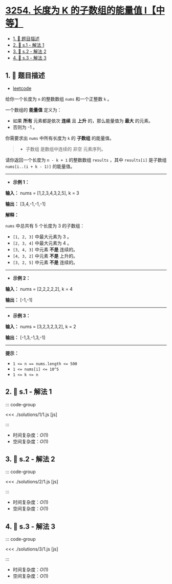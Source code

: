# [3254. 长度为 K 的子数组的能量值 I【中等】](https://github.com/tnotesjs/TNotes.leetcode/tree/main/notes/3254.%20%E9%95%BF%E5%BA%A6%E4%B8%BA%20K%20%E7%9A%84%E5%AD%90%E6%95%B0%E7%BB%84%E7%9A%84%E8%83%BD%E9%87%8F%E5%80%BC%20I%E3%80%90%E4%B8%AD%E7%AD%89%E3%80%91)

<!-- region:toc -->

- [1. 📝 题目描述](#1--题目描述)
- [2. 🎯 s.1 - 解法 1](#2--s1---解法-1)
- [3. 🎯 s.2 - 解法 2](#3--s2---解法-2)
- [4. 🎯 s.3 - 解法 3](#4--s3---解法-3)

<!-- endregion:toc -->

## 1. 📝 题目描述

- [leetcode](https://leetcode.cn/problems/find-the-power-of-k-size-subarrays-i/)

给你一个长度为 `n` 的整数数组 `nums` 和一个正整数 `k` 。

一个数组的 **能量值** 定义为：

- 如果 **所有** 元素都是依次 **连续** 且 **上升** 的，那么能量值为 **最大** 的元素。
- 否则为 -1 。

你需要求出 `nums` 中所有长度为 `k` 的 **子数组** 的能量值。

> - 子数组 是数组中连续的 非空 元素序列。

请你返回一个长度为 `n - k + 1` 的整数数组 `results` ，其中 `results[i]` 是子数组 `nums[i..(i + k - 1)]` 的能量值。

---

- **示例 1：**

**输入：** nums = [1,2,3,4,3,2,5], k = 3

**输出：** [3,4,-1,-1,-1]

**解释：**

`nums` 中总共有 5 个长度为 3 的子数组：

- `[1, 2, 3]` 中最大元素为 3 。
- `[2, 3, 4]` 中最大元素为 4 。
- `[3, 4, 3]` 中元素 **不是** 连续的。
- `[4, 3, 2]` 中元素 **不是** 上升的。
- `[3, 2, 5]` 中元素 **不是** 连续的。

---

- **示例 2：**

**输入：** nums = [2,2,2,2,2], k = 4

**输出：** [-1,-1]

---

- **示例 3：**

**输入：** nums = [3,2,3,2,3,2], k = 2

**输出：** [-1,3,-1,3,-1]

---

**提示：**

- `1 <= n == nums.length <= 500`
- `1 <= nums[i] <= 10^5`
- `1 <= k <= n`

## 2. 🎯 s.1 - 解法 1

::: code-group

<<< ./solutions/1/1.js [js]

:::

- 时间复杂度：$O(1)$
- 空间复杂度：$O(1)$

## 3. 🎯 s.2 - 解法 2

::: code-group

<<< ./solutions/2/1.js [js]

:::

- 时间复杂度：$O(1)$
- 空间复杂度：$O(1)$

## 4. 🎯 s.3 - 解法 3

::: code-group

<<< ./solutions/3/1.js [js]

:::

- 时间复杂度：$O(1)$
- 空间复杂度：$O(1)$
